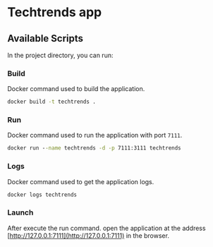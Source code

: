 # Techtrends app

## Available Scripts

In the project directory, you can run:


### Build

Docker command used to build the application.

```cmd
docker build -t techtrends .
```

### Run

Docker command used to run the application with port `7111`.

```cmd
docker run --name techtrends -d -p 7111:3111 techtrends
```

### Logs

Docker command used to get the application logs.

```cmd
docker logs techtrends
```
### Launch

After execute the run command. open the application at the address [http://127.0.0.1:7111](http://127.0.0.1:7111) in the browser.

